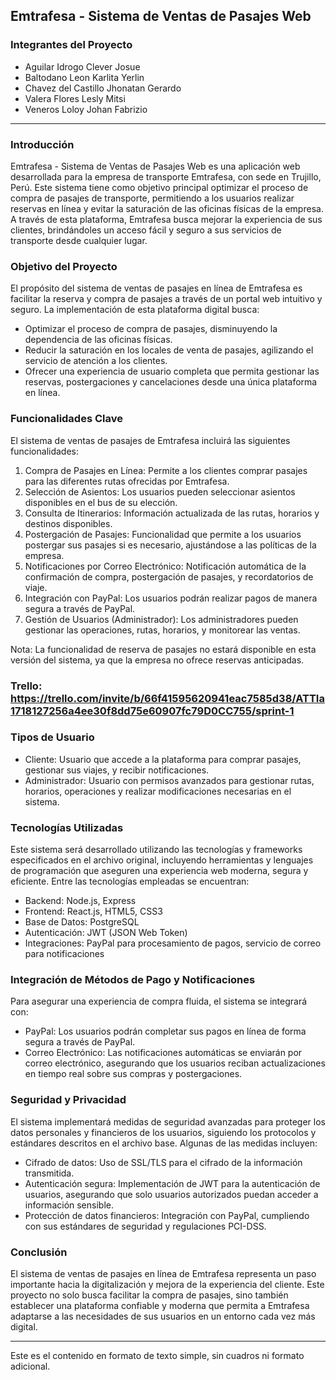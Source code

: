 ## Emtrafesa - Sistema de Ventas de Pasajes Web

### Integrantes del Proyecto
- Aguilar Idrogo Clever Josue
- Baltodano Leon Karlita Yerlin
- Chavez del Castillo Jhonatan Gerardo
- Valera Flores Lesly Mitsi
- Veneros Loloy Johan Fabrizio

---

### Introducción

Emtrafesa - Sistema de Ventas de Pasajes Web es una aplicación web desarrollada para la empresa de transporte Emtrafesa, con sede en Trujillo, Perú. Este sistema tiene como objetivo principal optimizar el proceso de compra de pasajes de transporte, permitiendo a los usuarios realizar reservas en línea y evitar la saturación de las oficinas físicas de la empresa. A través de esta plataforma, Emtrafesa busca mejorar la experiencia de sus clientes, brindándoles un acceso fácil y seguro a sus servicios de transporte desde cualquier lugar.

### Objetivo del Proyecto

El propósito del sistema de ventas de pasajes en línea de Emtrafesa es facilitar la reserva y compra de pasajes a través de un portal web intuitivo y seguro. La implementación de esta plataforma digital busca:
- Optimizar el proceso de compra de pasajes, disminuyendo la dependencia de las oficinas físicas.
- Reducir la saturación en los locales de venta de pasajes, agilizando el servicio de atención a los clientes.
- Ofrecer una experiencia de usuario completa que permita gestionar las reservas, postergaciones y cancelaciones desde una única plataforma en línea.

### Funcionalidades Clave

El sistema de ventas de pasajes de Emtrafesa incluirá las siguientes funcionalidades:
1. Compra de Pasajes en Línea: Permite a los clientes comprar pasajes para las diferentes rutas ofrecidas por Emtrafesa.
2. Selección de Asientos: Los usuarios pueden seleccionar asientos disponibles en el bus de su elección.
3. Consulta de Itinerarios: Información actualizada de las rutas, horarios y destinos disponibles.
4. Postergación de Pasajes: Funcionalidad que permite a los usuarios postergar sus pasajes si es necesario, ajustándose a las políticas de la empresa.
5. Notificaciones por Correo Electrónico: Notificación automática de la confirmación de compra, postergación de pasajes, y recordatorios de viaje.
6. Integración con PayPal: Los usuarios podrán realizar pagos de manera segura a través de PayPal.
7. Gestión de Usuarios (Administrador): Los administradores pueden gestionar las operaciones, rutas, horarios, y monitorear las ventas.

Nota: La funcionalidad de reserva de pasajes no estará disponible en esta versión del sistema, ya que la empresa no ofrece reservas anticipadas.


### Trello: https://trello.com/invite/b/66f41595620941eac7585d38/ATTIa1718127256a4ee30f8dd75e60907fc79D0CC755/sprint-1
### Tipos de Usuario

- Cliente: Usuario que accede a la plataforma para comprar pasajes, gestionar sus viajes, y recibir notificaciones.
- Administrador: Usuario con permisos avanzados para gestionar rutas, horarios, operaciones y realizar modificaciones necesarias en el sistema.

### Tecnologías Utilizadas

Este sistema será desarrollado utilizando las tecnologías y frameworks especificados en el archivo original, incluyendo herramientas y lenguajes de programación que aseguren una experiencia web moderna, segura y eficiente. Entre las tecnologías empleadas se encuentran:
- Backend: Node.js, Express
- Frontend: React.js, HTML5, CSS3
- Base de Datos: PostgreSQL
- Autenticación: JWT (JSON Web Token)
- Integraciones: PayPal para procesamiento de pagos, servicio de correo para notificaciones

### Integración de Métodos de Pago y Notificaciones

Para asegurar una experiencia de compra fluida, el sistema se integrará con:
- PayPal: Los usuarios podrán completar sus pagos en línea de forma segura a través de PayPal.
- Correo Electrónico: Las notificaciones automáticas se enviarán por correo electrónico, asegurando que los usuarios reciban actualizaciones en tiempo real sobre sus compras y postergaciones.

### Seguridad y Privacidad

El sistema implementará medidas de seguridad avanzadas para proteger los datos personales y financieros de los usuarios, siguiendo los protocolos y estándares descritos en el archivo base. Algunas de las medidas incluyen:
- Cifrado de datos: Uso de SSL/TLS para el cifrado de la información transmitida.
- Autenticación segura: Implementación de JWT para la autenticación de usuarios, asegurando que solo usuarios autorizados puedan acceder a información sensible.
- Protección de datos financieros: Integración con PayPal, cumpliendo con sus estándares de seguridad y regulaciones PCI-DSS.

### Conclusión

El sistema de ventas de pasajes en línea de Emtrafesa representa un paso importante hacia la digitalización y mejora de la experiencia del cliente. Este proyecto no solo busca facilitar la compra de pasajes, sino también establecer una plataforma confiable y moderna que permita a Emtrafesa adaptarse a las necesidades de sus usuarios en un entorno cada vez más digital.

---

Este es el contenido en formato de texto simple, sin cuadros ni formato adicional.